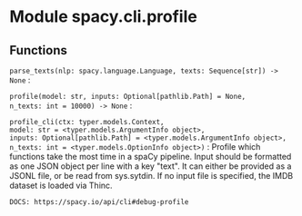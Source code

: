 Module spacy.cli.profile
========================

Functions
---------

    
`parse_texts(nlp: spacy.language.Language, texts: Sequence[str]) ‑> None`
:   

    
`profile(model: str, inputs: Optional[pathlib.Path] = None, n_texts: int = 10000) ‑> None`
:   

    
`profile_cli(ctx: typer.models.Context, model: str = <typer.models.ArgumentInfo object>, inputs: Optional[pathlib.Path] = <typer.models.ArgumentInfo object>, n_texts: int = <typer.models.OptionInfo object>)`
:   Profile which functions take the most time in a spaCy pipeline.
    Input should be formatted as one JSON object per line with a key "text".
    It can either be provided as a JSONL file, or be read from sys.sytdin.
    If no input file is specified, the IMDB dataset is loaded via Thinc.
    
    DOCS: https://spacy.io/api/cli#debug-profile